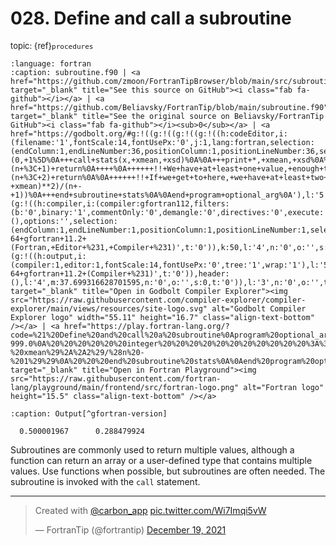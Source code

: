 # <span class='text-muted'>028.</span> Define and call a subroutine

<span style='font-size: small;' class='text-muted'>topic: {ref}`procedures`</span>

```{literalinclude} ../../src/subroutine.f90
:language: fortran
:caption: subroutine.f90 | <a href="https://github.com/zmoon/FortranTipBrowser/blob/main/src/subroutine.f90" target="_blank" title="See this source on GitHub"><i class="fab fa-github"></i></a> | <a href="https://github.com/Beliavsky/FortranTip/blob/main/subroutine.f90" target="_blank" title="See the original source on Beliavsky/FortranTip GitHub"><i class="fab fa-github"></i><sub>0</sub></a> | <a href="https://godbolt.org/#g:!((g:!((g:!((g:!((h:codeEditor,i:(filename:'1',fontScale:14,fontUsePx:'0',j:1,lang:fortran,selection:(endColumn:1,endLineNumber:36,positionColumn:1,positionLineNumber:36,selectionStartColumn:1,selectionStartLineNumber:36,startColumn:1,startLineNumber:36),source:'!!+Define+and+call+a+subroutine%0Aprogram+optional_arg%0A+++implicit+none%0A+++real+::+x(1000000),+xmean,+xsd%0A%0A+++call+random_seed()%0A+++call+random_number(x)++!!+generate+uniform+random+deviates+on+(0,+1%5D%0A+++call+stats(x,+xmean,+xsd)%0A%0A+++print+*,+xmean,+xsd%0A%0Acontains%0A%0A+++pure+subroutine+stats(x,+xmean,+xsd)%0A++++++real,+intent(in)++::+x(:)++!!+data+for+which+stats+computed%0A++++++real,+intent(out)+::+xmean+!!+mean+of+x(:)%0A++++++real,+intent(out)+::+xsd+++!!+standard+deviation+of+x(:)%0A++++++real,+parameter+++::+bad+%3D+-999.0%0A++++++integer+++++++++++::+n%0A++++++n+%3D+size(x)%0A%0A++++++!!+Set+outputs+to+bad+value+if+there+is+insufficient+data%0A++++++xmean+%3D+bad%0A++++++xsd+%3D+bad%0A++++++if+(n+%3C+1)+return%0A++++%0A++++++!!+We+have+at+least+one+value,+enough+to+compute+mean%0A++++++xmean+%3D+sum(x)/size(x)%0A++++++if+(n+%3C+2)+return%0A%0A++++++!!+If+we+get+to+here,+we+have+at+least+two+values,%0A++++++!!+enough+data+to+compute+standard+deviation.%0A++++++xsd+%3D+sqrt(sum((x+-+xmean)**2)/(n+-+1))%0A+++end+subroutine+stats%0A%0Aend+program+optional_arg%0A'),l:'5',n:'0',o:'Fortran+source+%231',t:'0')),k:50,l:'4',n:'0',o:'',s:0,t:'0'),(g:!((h:compiler,i:(compiler:gfortran112,filters:(b:'0',binary:'1',commentOnly:'0',demangle:'0',directives:'0',execute:'0',intel:'0',libraryCode:'0',trim:'1'),flagsViewOpen:'1',fontScale:14,fontUsePx:'0',j:1,lang:fortran,libs:!(),options:'',selection:(endColumn:1,endLineNumber:1,positionColumn:1,positionLineNumber:1,selectionStartColumn:1,selectionStartLineNumber:1,startColumn:1,startLineNumber:1),source:1,tree:'1'),l:'5',n:'0',o:'x86-64+gfortran+11.2+(Fortran,+Editor+%231,+Compiler+%231)',t:'0')),k:50,l:'4',n:'0',o:'',s:0,t:'0')),l:'2',m:62.300683371298405,n:'0',o:'',t:'0'),(g:!((h:output,i:(compiler:1,editor:1,fontScale:14,fontUsePx:'0',tree:'1',wrap:'1'),l:'5',n:'0',o:'Output+of+x86-64+gfortran+11.2+(Compiler+%231)',t:'0')),header:(),l:'4',m:37.699316628701595,n:'0',o:'',s:0,t:'0')),l:'3',n:'0',o:'',t:'0')),version:4" target="_blank" title="Open in Godbolt Compiler Explorer"><img src="https://raw.githubusercontent.com/compiler-explorer/compiler-explorer/main/views/resources/site-logo.svg" alt="Godbolt Compiler Explorer logo" width="55.11" height="16.7" class="align-text-bottom" /></a> | <a href="https://play.fortran-lang.org/?code=%21%20Define%20and%20call%20a%20subroutine%0Aprogram%20optional_arg%0A%20%20%20implicit%20none%0A%20%20%20real%20%3A%3A%20x%281000000%29%2C%20xmean%2C%20xsd%0A%0A%20%20%20call%20random_seed%28%29%0A%20%20%20call%20random_number%28x%29%20%20%21%20generate%20uniform%20random%20deviates%20on%20%280%2C%201%5D%0A%20%20%20call%20stats%28x%2C%20xmean%2C%20xsd%29%0A%0A%20%20%20print%20%2A%2C%20xmean%2C%20xsd%0A%0Acontains%0A%0A%20%20%20pure%20subroutine%20stats%28x%2C%20xmean%2C%20xsd%29%0A%20%20%20%20%20%20real%2C%20intent%28in%29%20%20%3A%3A%20x%28%3A%29%20%20%21%20data%20for%20which%20stats%20computed%0A%20%20%20%20%20%20real%2C%20intent%28out%29%20%3A%3A%20xmean%20%21%20mean%20of%20x%28%3A%29%0A%20%20%20%20%20%20real%2C%20intent%28out%29%20%3A%3A%20xsd%20%20%20%21%20standard%20deviation%20of%20x%28%3A%29%0A%20%20%20%20%20%20real%2C%20parameter%20%20%20%3A%3A%20bad%20%3D%20-999.0%0A%20%20%20%20%20%20integer%20%20%20%20%20%20%20%20%20%20%20%3A%3A%20n%0A%20%20%20%20%20%20n%20%3D%20size%28x%29%0A%0A%20%20%20%20%20%20%21%20Set%20outputs%20to%20bad%20value%20if%20there%20is%20insufficient%20data%0A%20%20%20%20%20%20xmean%20%3D%20bad%0A%20%20%20%20%20%20xsd%20%3D%20bad%0A%20%20%20%20%20%20if%20%28n%20%3C%201%29%20return%0A%20%20%20%20%0A%20%20%20%20%20%20%21%20We%20have%20at%20least%20one%20value%2C%20enough%20to%20compute%20mean%0A%20%20%20%20%20%20xmean%20%3D%20sum%28x%29/size%28x%29%0A%20%20%20%20%20%20if%20%28n%20%3C%202%29%20return%0A%0A%20%20%20%20%20%20%21%20If%20we%20get%20to%20here%2C%20we%20have%20at%20least%20two%20values%2C%0A%20%20%20%20%20%20%21%20enough%20data%20to%20compute%20standard%20deviation.%0A%20%20%20%20%20%20xsd%20%3D%20sqrt%28sum%28%28x%20-%20xmean%29%2A%2A2%29/%28n%20-%201%29%29%0A%20%20%20end%20subroutine%20stats%0A%0Aend%20program%20optional_arg%0A" target="_blank" title="Open in Fortran Playground"><img src="https://raw.githubusercontent.com/fortran-lang/playground/main/frontend/src/fortran-logo.png" alt="Fortran logo" height="15.5" class="align-text-bottom" /></a>
```

```{code-block} text
:caption: Output[^gfortran-version]

  0.500001967      0.288479924    

```

[^gfortran-version]: Compiled using `GNU Fortran (Ubuntu 11.3.0-1ubuntu1~22.04) 11.3.0` with no flags

Subroutines are commonly used to return multiple values,
although a function can return an array or a user-defined type that contains multiple values.
Use functions when possible, but subroutines are often needed.
The subroutine is invoked with the `call` statement.

---

<blockquote class="twitter-tweet"><p lang="en" dir="ltr">Created with <a href="https://twitter.com/carbon_app?ref_src=twsrc%5Etfw">@carbon_app</a> <a href="https://t.co/Wi7Imqi5vW">pic.twitter.com/Wi7Imqi5vW</a></p>&mdash; FortranTip (@fortrantip) <a href="https://twitter.com/fortrantip/status/1472692305522044932?ref_src=twsrc%5Etfw">December 19, 2021</a></blockquote> <script async src="https://platform.twitter.com/widgets.js" charset="utf-8"></script>